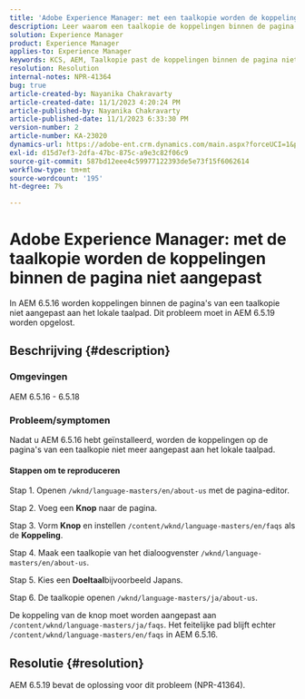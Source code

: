 ```yaml
---
title: 'Adobe Experience Manager: met een taalkopie worden de koppelingen binnen de pagina niet aangepast'
description: Leer waarom een taalkopie de koppelingen binnen de pagina in de Experience Manager niet aanpast.
solution: Experience Manager
product: Experience Manager
applies-to: Experience Manager
keywords: KCS, AEM, Taalkopie past de koppelingen binnen de pagina niet aan
resolution: Resolution
internal-notes: NPR-41364
bug: true
article-created-by: Nayanika Chakravarty
article-created-date: 11/1/2023 4:20:24 PM
article-published-by: Nayanika Chakravarty
article-published-date: 11/1/2023 6:33:30 PM
version-number: 2
article-number: KA-23020
dynamics-url: https://adobe-ent.crm.dynamics.com/main.aspx?forceUCI=1&pagetype=entityrecord&etn=knowledgearticle&id=4438a28e-d278-ee11-8179-6045bd0065f9
exl-id: d15d7ef3-2dfa-47bc-875c-a9e3c82f06c9
source-git-commit: 587bd12eee4c59977122393de5e73f15f6062614
workflow-type: tm+mt
source-wordcount: '195'
ht-degree: 7%

---
```


# Adobe Experience Manager: met de taalkopie worden de koppelingen binnen de pagina niet aangepast


In AEM 6.5.16 worden koppelingen binnen de pagina&#39;s van een taalkopie niet aangepast aan het lokale taalpad. Dit probleem moet in AEM 6.5.19 worden opgelost.

## Beschrijving {#description}


### <b>Omgevingen</b>

AEM 6.5.16 - 6.5.18

### Probleem/symptomen

Nadat u AEM 6.5.16 hebt geïnstalleerd, worden de koppelingen op de pagina&#39;s van een taalkopie niet meer aangepast aan het lokale taalpad.

#### Stappen om te reproduceren

Stap 1. Openen `/wknd/language-masters/en/about-us` met de pagina-editor.

Stap 2. Voeg een <b>Knop</b> naar de pagina.

Stap 3. Vorm <b>Knop</b> en instellen `/content/wknd/language-masters/en/faqs` als de <b>Koppeling</b>.

Stap 4. Maak een taalkopie van het dialoogvenster `/wknd/language-masters/en/about-us`.

Stap 5. Kies een <b>Doeltaal</b>bijvoorbeeld Japans.

Stap 6. De taalkopie openen `/wknd/language-masters/ja/about-us`.

De koppeling van de knop moet worden aangepast aan `/content/wknd/language-masters/ja/faqs`. Het feitelijke pad blijft echter `/content/wknd/language-masters/en/faqs` in AEM 6.5.16.


## Resolutie {#resolution}


AEM 6.5.19 bevat de oplossing voor dit probleem (NPR-41364).

